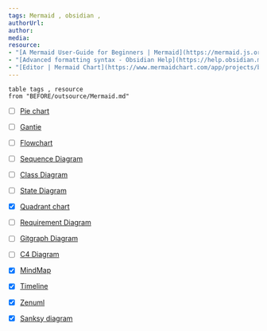 ```yaml
---
tags: Mermaid , obsidian , 
authorUrl: 
author: 
media: 
resource: 
- "[A Mermaid User-Guide for Beginners | Mermaid](https://mermaid.js.org/intro/n00b-gettingStarted.html)"
- "[Advanced formatting syntax - Obsidian Help](https://help.obsidian.md/Editing+and+formatting/Advanced+formatting+syntax)"
- "[Editor | Mermaid Chart](https://www.mermaidchart.com/app/projects/be6d9cf8-8665-4e37-9ce0-0085c2f00e4c/diagrams/062b7bfa-85bc-49e4-b902-5a8ea1d0bed9/version/v0.1/edit)"
---
```


```dataview
table tags , resource
from "BEFORE/outsource/Mermaid.md"
```



- [ ] [Pie chart](BEFORE/outsource/Mermaid/Pie%20chart.md)
- [ ] [Gantie](BEFORE/outsource/Mermaid/Gantie.md)
- [ ] [Flowchart](BEFORE/outsource/Mermaid/Flowchart.md)
- [ ] [Sequence Diagram](BEFORE/outsource/Mermaid/Sequence%20Diagram.md)
- [ ] [Class Diagram](BEFORE/outsource/Mermaid/Class%20Diagram.md)
- [ ] [State Diagram](BEFORE/outsource/Mermaid/State%20Diagram.md)
- [x]  [Quadrant chart](BEFORE/outsource/Mermaid/Quadrant%20chart.md)
- [ ] [Requirement Diagram](BEFORE/outsource/Mermaid/Requirement%20Diagram.md)
- [ ] [Gitgraph Diagram](BEFORE/outsource/Mermaid/Gitgraph%20Diagram.md)
- [ ] [C4 Diagram](BEFORE/outsource/Mermaid/C4%20Diagram.md)
- [x] [MindMap](BEFORE/outsource/Mermaid/MindMap.md)
- [x] [Timeline](BEFORE/outsource/Mermaid/Timeline.md)
- [x] [Zenuml](BEFORE/outsource/Mermaid/Zenuml.md)
- [x] [Sanksy diagram](BEFORE/outsource/Mermaid/Sanksy%20diagram.md)

